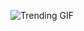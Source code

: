 ![Trending GIF](https://media4.giphy.com/media/fryY00CO4xCz4uJuDQ/giphy.gif?cid=8bb21772zurg86zbxrp23mqw749lg2nvz38eh5s7lrdmg364&ep=v1_gifs_search&rid=giphy.gif&ct=g)
